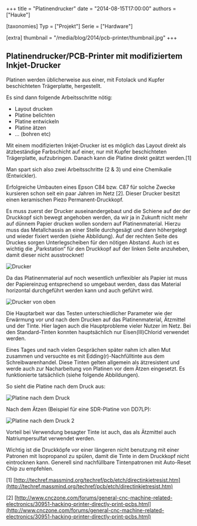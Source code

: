 +++
title = "Platinendrucker"
date = "2014-08-15T17:00:00"
authors = ["Hauke"]

[taxonomies]
Typ = ["Projekt"]
Serie = ["Hardware"]

[extra]
thumbnail = "/media/blog/2014/pcb-printer/thumbnail.jpg"
+++

## Platinendrucker/PCB-Printer mit modifiziertem Inkjet-Drucker

Platinen werden üblicherweise aus einer, mit Fotolack und Kupfer beschichteten Trägerplatte, hergestellt.

Es sind dann folgende Arbeitsschritte nötig:

* Layout drucken
* Platine belichten
* Platine entwickeln
* Platine ätzen
* ... (bohren etc)

Mit einem modifizierten Inkjet-Drucker ist es möglich das Layout direkt als
ätzbeständige Farbschicht auf einer, nur mit Kupfer beschichteten Trägerplatte,
aufzubringen. Danach kann die Platine direkt geätzt werden.[1]

Man spart sich also zwei Arbeitsschritte (2 & 3) und eine Chemikalie
(Entwickler).

Erfolgreiche Umbauten eines Epson C84 bzw.  C87 für solche Zwecke kursieren
schon seit ein paar Jahren im Netz [2]. Dieser Drucker besitzt einen
keramischen Piezo Permanent-Druckkopf.

Es muss zuerst der Drucker auseinandergebaut und die Schiene auf der der
Druckkopf sich bewegt angehoben werden, da wir ja in Zukunft nicht mehr auf
dünnem Papier drucken wollen sondern auf Platinenmaterial. Hierzu muss das
Metallchassis an einer Stelle durchgesägt und dann höhergelegt und wieder
fixiert werden (siehe Abbildung). Auf der rechten Seite des Druckes sorgen
Unterlegscheiben für den nötigen Abstand. Auch ist es wichtig die „Parkstation“
für den Druckkopf auf der linken Seite anzuheben, damit dieser nicht
ausstrocknet!

![Drucker](/media/blog/2014/pcb-printer/0000.jpg)

Da das Platinenmaterial auf noch wesentlich unflexibler als Papier ist muss der
Papiereinzug entsprechend so umgebaut werden, dass das Material horizontal
durchgeführt werden kann und auch geführt wird.

![Drucker von oben](/media/blog/2014/pcb-printer/0001.jpg)

Die Hauptarbeit war das Testen unterschiedlicher Parameter wie der Erwärmung
vor und nach dem Drucken auf das Platinenmaterial, Ätzmittel und der Tinte.
Hier lagen auch die Hauptprobleme vieler Nutzer im Netz. Bei den
Standard-Tinten konnten hauptsächlich nur Eisen(III)Chlorid verwendet werden.

Eines Tages und nach vielen Gesprächen später nahm ich allen Mut zusammen und
versuchte es mit Edding(r)-Nachfülltinte aus dem Schreibwarenhandel. Diese
Tinten gelten allgemein als ätzresistent und werde auch zur Nacharbeitung von
Platinen vor dem Ätzen eingesetzt. Es funktionierte tatsächlich (siehe folgende
Abbildungen).

So sieht die Platine nach dem Druck aus:

![Platine nach dem Druck](/media/blog/2014/pcb-printer/0002.jpg)

Nach dem Ätzen (Beispiel für eine SDR-Platine von DD7LP):

![Platine nach dem Druck 2](/media/blog/2014/pcb-printer/0003.jpg)

Vorteil bei Verwendung besagter Tinte ist auch, das als Ätzmittel auch
Natriumpersulfat verwendet werden.

Wichtig ist die Druckköpfe vor einer längeren nicht benutzung mit einer
Patronen mit Isopropanol zu spülen, damit die Tinte in dem Druckkopf nicht
eintrocknen kann. Generell sind nachfüllbare Tintenpatronen mit Auto-Reset Chip
zu empfehlen.

[1] [http://techref.massmind.org/techref/pcb/etch/directinkjetresist.htm](http://techref.massmind.org/techref/pcb/etch/directinkjetresist.htm)

[2] [http://www.cnczone.com/forums/general-cnc-machine-related-electronics/30951-hacking-printer-directly-print-pcbs.html](http://www.cnczone.com/forums/general-cnc-machine-related-electronics/30951-hacking-printer-directly-print-pcbs.html)
